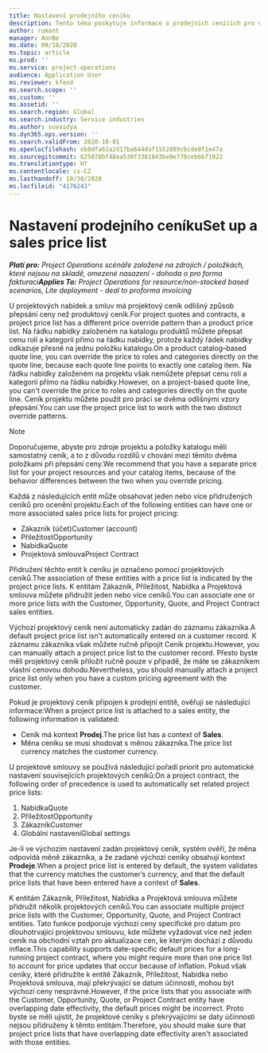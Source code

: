 ```yaml
---
title: Nastavení prodejního ceníku
description: Tento téma poskytuje informace o prodejních cenících pro ceny projektů.
author: rumant
manager: AnnBe
ms.date: 09/18/2020
ms.topic: article
ms.prod: ''
ms.service: project-operations
audience: Application User
ms.reviewer: kfend
ms.search.scope: ''
ms.custom: ''
ms.assetid: ''
ms.search.region: Global
ms.search.industry: Service industries
ms.author: suvaidya
ms.dyn365.ops.version: ''
ms.search.validFrom: 2020-10-01
ms.openlocfilehash: eb8dfa61a2d17ba644daf1552889cbcde0f1e47a
ms.sourcegitcommit: 625878bf48ea530f3381843be0e778cebbbf1922
ms.translationtype: HT
ms.contentlocale: cs-CZ
ms.lasthandoff: 10/30/2020
ms.locfileid: "4176243"
---
```

# <a name="set-up-a-sales-price-list"></a><span data-ttu-id="969fe-103">Nastavení prodejního ceníku</span><span class="sxs-lookup"><span data-stu-id="969fe-103">Set up a sales price list</span></span>

<span data-ttu-id="969fe-104">_**Platí pro:** Project Operations scénáře založené na zdrojích / položkách, které nejsou na skladě, omezené nasazení - dohoda o pro forma fakturaci_</span><span class="sxs-lookup"><span data-stu-id="969fe-104">_**Applies To:** Project Operations for resource/non-stocked based scenarios, Lite deployment - deal to proforma invoicing_</span></span>

<span data-ttu-id="969fe-105">U projektových nabídek a smluv má projektový ceník odlišný způsob přepsání ceny než produktový ceník.</span><span class="sxs-lookup"><span data-stu-id="969fe-105">For project quotes and contracts, a project price list has a different price override pattern than a product price list.</span></span> <span data-ttu-id="969fe-106">Na řádku nabídky založeném na katalogu produktů můžete přepsat cenu rolí a kategorií přímo na řádku nabídky, protože každý řádek nabídky odkazuje přesně na jednu položku katalogu.</span><span class="sxs-lookup"><span data-stu-id="969fe-106">On a product catalog–based quote line, you can override the price to roles and categories directly on the quote line, because each quote line points to exactly one catalog item.</span></span> <span data-ttu-id="969fe-107">Na řádku nabídky založeném na projektu však nemůžete přepsat cenu rolí a kategorií přímo na řádku nabídky.</span><span class="sxs-lookup"><span data-stu-id="969fe-107">However, on a project-based quote line, you can't override the price to roles and categories directly on the quote line.</span></span> <span data-ttu-id="969fe-108">Ceník projektu můžete použít pro práci se dvěma odlišnými vzory přepsání.</span><span class="sxs-lookup"><span data-stu-id="969fe-108">You can use the project price list to work with the two distinct override patterns.</span></span>

> [!NOTE]
> <span data-ttu-id="969fe-109">Doporučujeme, abyste pro zdroje projektu a položky katalogu měli samostatný ceník, a to z důvodu rozdílů v chování mezi těmito dvěma položkami při přepsání ceny.</span><span class="sxs-lookup"><span data-stu-id="969fe-109">We recommend that you have a separate price list for your project resources and your catalog items, because of the behavior differences between the two when you override pricing.</span></span>

<span data-ttu-id="969fe-110">Každá z následujících entit může obsahovat jeden nebo více přidružených ceníků pro ocenění projektu:</span><span class="sxs-lookup"><span data-stu-id="969fe-110">Each of the following entities can have one or more associated sales price lists for project pricing:</span></span>

- <span data-ttu-id="969fe-111">Zákazník (účet)</span><span class="sxs-lookup"><span data-stu-id="969fe-111">Customer (account)</span></span> 
- <span data-ttu-id="969fe-112">Příležitost</span><span class="sxs-lookup"><span data-stu-id="969fe-112">Opportunity</span></span> 
- <span data-ttu-id="969fe-113">Nabídka</span><span class="sxs-lookup"><span data-stu-id="969fe-113">Quote</span></span> 
- <span data-ttu-id="969fe-114">Projektová smlouva</span><span class="sxs-lookup"><span data-stu-id="969fe-114">Project Contract</span></span>

<span data-ttu-id="969fe-115">Přidružení těchto entit k ceníku je označeno pomocí projektových ceníků.</span><span class="sxs-lookup"><span data-stu-id="969fe-115">The association of these entities with a price list is indicated by the project price lists.</span></span> <span data-ttu-id="969fe-116">K entitám Zákazník, Příležitost, Nabídka a Projektová smlouva můžete přidružit jeden nebo více ceníků.</span><span class="sxs-lookup"><span data-stu-id="969fe-116">You can associate one or more price lists with the Customer, Opportunity, Quote, and Project Contract sales entities.</span></span>

<span data-ttu-id="969fe-117">Výchozí projektový ceník není automaticky zadán do záznamu zákazníka.</span><span class="sxs-lookup"><span data-stu-id="969fe-117">A default project price list isn't automatically entered on a customer record.</span></span> <span data-ttu-id="969fe-118">K záznamu zákazníka však můžete ručně připojit Ceník projektu.</span><span class="sxs-lookup"><span data-stu-id="969fe-118">However, you can manually attach a project price list to the customer record.</span></span> <span data-ttu-id="969fe-119">Přesto byste měli projektový ceník přiložit ručně pouze v případě, že máte se zákazníkem vlastní cenovou dohodu.</span><span class="sxs-lookup"><span data-stu-id="969fe-119">Nevertheless, you should manually attach a project price list only when you have a custom pricing agreement with the customer.</span></span> 

<span data-ttu-id="969fe-120">Pokud je projektový ceník připojen k prodejní entitě, ověřují se následující informace:</span><span class="sxs-lookup"><span data-stu-id="969fe-120">When a project price list is attached to a sales entity, the following information is validated:</span></span>

- <span data-ttu-id="969fe-121">Ceník má kontext **Prodej**.</span><span class="sxs-lookup"><span data-stu-id="969fe-121">The price list has a context of **Sales**.</span></span> 
- <span data-ttu-id="969fe-122">Měna ceníku se musí shodovat s měnou zákazníka.</span><span class="sxs-lookup"><span data-stu-id="969fe-122">The price list currency matches the customer currency.</span></span> 

<span data-ttu-id="969fe-123">U projektové smlouvy se používá následující pořadí priorit pro automatické nastavení souvisejících projektových ceníků:</span><span class="sxs-lookup"><span data-stu-id="969fe-123">On a project contract, the following order of precedence is used to automatically set related project price lists:</span></span>

1. <span data-ttu-id="969fe-124">Nabídka</span><span class="sxs-lookup"><span data-stu-id="969fe-124">Quote</span></span>
2. <span data-ttu-id="969fe-125">Příležitost</span><span class="sxs-lookup"><span data-stu-id="969fe-125">Opportunity</span></span>
3. <span data-ttu-id="969fe-126">Zákazník</span><span class="sxs-lookup"><span data-stu-id="969fe-126">Customer</span></span> 
4. <span data-ttu-id="969fe-127">Globální nastavení</span><span class="sxs-lookup"><span data-stu-id="969fe-127">Global settings</span></span> 

<span data-ttu-id="969fe-128">Je-li ve výchozím nastavení zadán projektový ceník, systém ověří, že měna odpovídá měně zákazníka, a že zadané výchozí ceníky obsahují kontext **Prodeje**.</span><span class="sxs-lookup"><span data-stu-id="969fe-128">When a project price list is entered by default, the system validates that the currency matches the customer’s currency, and that the default price lists that have been entered have a context of **Sales**.</span></span>

<span data-ttu-id="969fe-129">K entitám Zákazník, Příležitost, Nabídka a Projektová smlouva můžete přidružit několik projektových ceníků.</span><span class="sxs-lookup"><span data-stu-id="969fe-129">You can associate multiple project price lists with the Customer, Opportunity, Quote, and Project Contract entities.</span></span> <span data-ttu-id="969fe-130">Tato funkce podporuje výchozí ceny specifické pro datum pro dlouhotrvající projektovou smlouvu, kde můžete vyžadovat více než jeden ceník na obchodní vztah pro aktualizace cen, ke kterým dochází z důvodu inflace.</span><span class="sxs-lookup"><span data-stu-id="969fe-130">This capability supports date-specific default prices for a long-running project contract, where you might require more than one price list to account for price updates that occur because of inflation.</span></span> <span data-ttu-id="969fe-131">Pokud však ceníky, které přidružíte k entitě Zákazník, Příležitost, Nabídka nebo Projektová smlouva, mají překrývající se datum účinnosti, mohou být výchozí ceny nesprávné.</span><span class="sxs-lookup"><span data-stu-id="969fe-131">However, if the price lists that you associate with the Customer, Opportunity, Quote, or Project Contract entity have overlapping date effectivity, the default prices might be incorrect.</span></span> <span data-ttu-id="969fe-132">Proto byste se měli ujistit, že projektové ceníky s překrývajícími se daty účinnosti nejsou přidruženy k těmto entitám.</span><span class="sxs-lookup"><span data-stu-id="969fe-132">Therefore, you should make sure that project price lists that have overlapping date effectivity aren't associated with those entities.</span></span>
